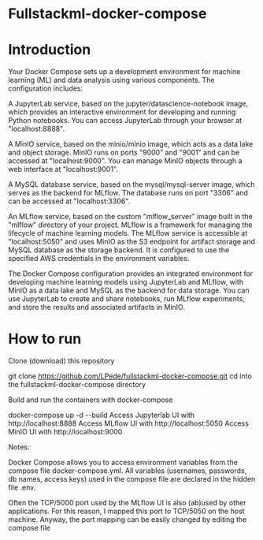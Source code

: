 # Fullstackml-docker-compose
# Introduction
Your Docker Compose sets up a development environment for machine learning (ML) and data analysis using various components. The configuration includes:

A JupyterLab service, based on the jupyter/datascience-notebook image, which provides an interactive environment for developing and running Python notebooks. You can access JupyterLab through your browser at "localhost:8888".

A MinIO service, based on the minio/minio image, which acts as a data lake and object storage. MinIO runs on ports "9000" and "9001" and can be accessed at "localhost:9000". You can manage MinIO objects through a web interface at "localhost:9001".

A MySQL database service, based on the mysql/mysql-server image, which serves as the backend for MLflow. The database runs on port "3306" and can be accessed at "localhost:3306".

An MLflow service, based on the custom "mlflow_server" image built in the "mlflow" directory of your project. MLflow is a framework for managing the lifecycle of machine learning models. The MLflow service is accessible at "localhost:5050" and uses MinIO as the S3 endpoint for artifact storage and MySQL database as the storage backend. It is configured to use the specified AWS credentials in the environment variables.

The Docker Compose configuration provides an integrated environment for developing machine learning models using JupyterLab and MLflow, with MinIO as a data lake and MySQL as the backend for data storage. You can use JupyterLab to create and share notebooks, run MLflow experiments, and store the results and associated artifacts in MinIO.

# How to run
Clone (download) this repository

git clone https://github.com/LPede/fullstackml-docker-compose.git
cd into the fullstackml-docker-compose directory

Build and run the containers with docker-compose

docker-compose up -d --build
Access Jupyterlab UI with http://localhost:8888
Access MLflow UI with http://localhost:5050
Access MinIO UI with http://localhost:9000

Notes:

Docker Compose allows you to access environment variables from the compose file docker-compose.yml. All variables (usernames, passwords, db names, access keys) used in the compose file are declared in the hidden file .env.

Often the TCP/5000 port used by the MLflow UI is also (ab)used by other applications. For this reason, I mapped this port to TCP/5050 on the host machine. Anyway, the port mapping can be easily changed by editing the compose file
